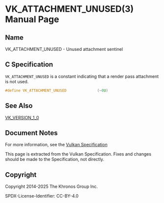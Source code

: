 # VK\_ATTACHMENT\_UNUSED(3) Manual Page

## Name

VK\_ATTACHMENT\_UNUSED - Unused attachment sentinel



## [](#_c_specification)C Specification

`VK_ATTACHMENT_UNUSED` is a constant indicating that a render pass attachment is not used.

```c++
#define VK_ATTACHMENT_UNUSED              (~0U)
```

## [](#_see_also)See Also

[VK\_VERSION\_1\_0](https://registry.khronos.org/vulkan/specs/latest/man/html/VK_VERSION_1_0.html)

## [](#_document_notes)Document Notes

For more information, see the [Vulkan Specification](https://registry.khronos.org/vulkan/specs/latest/html/vkspec.html#VK_ATTACHMENT_UNUSED)

This page is extracted from the Vulkan Specification. Fixes and changes should be made to the Specification, not directly.

## [](#_copyright)Copyright

Copyright 2014-2025 The Khronos Group Inc.

SPDX-License-Identifier: CC-BY-4.0